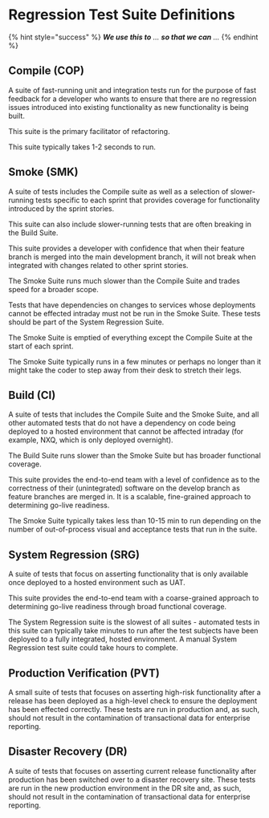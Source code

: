 # Regression Test Suite Definitions

{% hint style="success" %}
_**We use this to** ... **so that we can** ..._
{% endhint %}

## Compile (COP)

A suite of fast-running unit and integration tests run for the purpose of fast feedback for a developer who wants to ensure that there are no regression issues introduced into existing functionality as new functionality is being built.

This suite is the primary facilitator of refactoring.

This suite typically takes 1-2 seconds to run.

## Smoke (SMK)

A suite of tests includes the Compile suite as well as a selection of slower-running tests specific to each sprint that provides coverage for functionality introduced by the sprint stories.

This suite can also include slower-running tests that are often breaking in the Build Suite.

This suite provides a developer with confidence that when their feature branch is merged into the main development branch, it will not break when integrated with changes related to other sprint stories.

The Smoke Suite runs much slower than the Compile Suite and trades speed for a broader scope.

Tests that have dependencies on changes to services whose deployments cannot be effected intraday must not be run in the Smoke Suite. These tests should be part of the System Regression Suite.

The Smoke Suite is emptied of everything except the Compile Suite at the start of each sprint.

The Smoke Suite typically runs in a few minutes or perhaps no longer than it might take the coder to step away from their desk to stretch their legs.

## Build (CI)

A suite of tests that includes the Compile Suite and the Smoke Suite, and all other automated tests that do not have a dependency on code being deployed to a hosted environment that cannot be affected intraday (for example, NXQ, which is only deployed overnight).

The Build Suite runs slower than the Smoke Suite but has broader functional coverage.

This suite provides the end-to-end team with a level of confidence as to the correctness of their (unintegrated) software on the develop branch as feature branches are merged in. It is a scalable, fine-grained approach to determining go-live readiness.

The Smoke Suite typically takes less than 10-15 min to run depending on the number of out-of-process visual and acceptance tests that run in the suite.

## System Regression (SRG)

A suite of tests that focus on asserting functionality that is only available once deployed to a hosted environment such as UAT.

This suite provides the end-to-end team with a coarse-grained approach to determining go-live readiness through broad functional coverage.

The System Regression suite is the slowest of all suites - automated tests in this suite can typically take minutes to run after the test subjects have been deployed to a fully integrated, hosted environment. A manual System Regression test suite could take hours to complete.

## Production Verification (PVT)

A small suite of tests that focuses on asserting high-risk functionality after a release has been deployed as a high-level check to ensure the deployment has been effected correctly. These tests are run in production and, as such, should not result in the contamination of transactional data for enterprise reporting.

## Disaster Recovery (DR)

A suite of tests that focuses on asserting current release functionality after production has been switched over to a disaster recovery site. These tests are run in the new production environment in the DR site and, as such, should not result in the contamination of transactional data for enterprise reporting.
